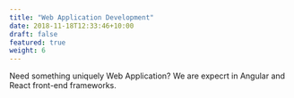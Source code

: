 ```yaml
---
title: "Web Application Development"
date: 2018-11-18T12:33:46+10:00
draft: false
featured: true
weight: 6
---
```


Need something uniquely Web Application? We are expecrt in Angular and React front-end frameworks.
